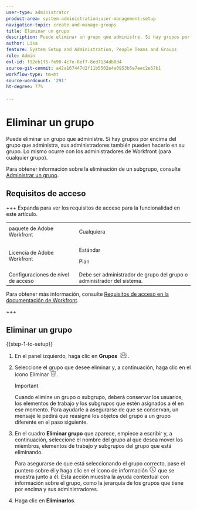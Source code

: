 ```yaml
---
user-type: administrator
product-area: system-administration;user-management;setup
navigation-topic: create-and-manage-groups
title: Eliminar un grupo
description: Puede eliminar un grupo que administre. Si hay grupos por encima del grupo que administra, sus administradores también pueden hacerlo en su grupo. Lo mismo ocurre con los administradores de Workfront (para cualquier grupo).
author: Lisa
feature: System Setup and Administration, People Teams and Groups
role: Admin
exl-id: f92eb1f5-fe98-4c7e-8ef7-8ed7134db8d4
source-git-commit: a42a167447d2f11b5502e4a0953b5e7eec2e67b1
workflow-type: tm+mt
source-wordcount: '291'
ht-degree: 77%

---
```


# Eliminar un grupo

Puede eliminar un grupo que administre. Si hay grupos por encima del grupo que administra, sus administradores también pueden hacerlo en su grupo. Lo mismo ocurre con los administradores de Workfront (para cualquier grupo).

Para obtener información sobre la eliminación de un subgrupo, consulte [Administrar un grupo](../../../administration-and-setup/manage-groups/create-and-manage-groups/manage-a-group.md).

## Requisitos de acceso

+++ Expanda para ver los requisitos de acceso para la funcionalidad en este artículo.

<table style="table-layout:auto"> 
 <col> 
 <col> 
 <tbody> 
  <tr> 
   <td>paquete de Adobe Workfront</td> 
   <td><p>Cualquiera</p></td> 
  </tr> 
  <tr> 
   <td>Licencia de Adobe Workfront</td> 
   <td><p>Estándar</p>
       <p>Plan</p></td>
  </tr>
  <tr> 
   <td>Configuraciones de nivel de acceso</td> 
   <td>Debe ser administrador de grupo del grupo o administrador del sistema.</td>
  </tr>
 </tbody> 
</table>

Para obtener más información, consulte [Requisitos de acceso en la documentación de Workfront](/help/quicksilver/administration-and-setup/add-users/access-levels-and-object-permissions/access-level-requirements-in-documentation.md).

+++

## Eliminar un grupo

{{step-1-to-setup}}

1. En el panel izquierdo, haga clic en **Grupos** ![Grupos](assets/groups-icon.png).

1. Seleccione el grupo que desee eliminar y, a continuación, haga clic en el icono Eliminar ![Eliminar](assets/delete.png).

   >[!IMPORTANT]
   >
   >Cuando elimine un grupo o subgrupo, deberá conservar los usuarios, los elementos de trabajo y los subgrupos que estén asignados a él en ese momento. Para ayudarle a asegurarse de que se conservan, un mensaje le pedirá que reasigne los objetos del grupo a un grupo diferente en el paso siguiente.

1. En el cuadro **Eliminar grupo** que aparece, empiece a escribir y, a continuación, seleccione el nombre del grupo al que desea mover los miembros, elementos de trabajo y subgrupos del grupo que está eliminando.

   Para asegurarse de que está seleccionando el grupo correcto, pase el puntero sobre él y haga clic en el icono de información ![Icono de información](assets/info-icon.png) que se muestra junto a él. Esta acción muestra la ayuda contextual con información sobre el grupo, como la jerarquía de los grupos que tiene por encima y sus administradores.

1. Haga clic en **Eliminarlos**.
